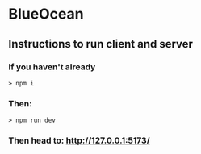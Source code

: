 # BlueOcean

## Instructions to run client and server

### If you haven't already 

```
> npm i 

```
### Then:

```
> npm run dev

```
### Then head to: http://127.0.0.1:5173/

